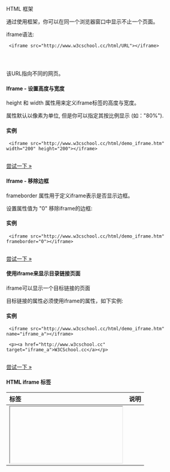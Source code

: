  HTML 框架
 
通过使用框架，你可以在同一个浏览器窗口中显示不止一个页面。

  
iframe语法:

 
```
 <iframe src="http://www.w3cschool.cc/html/URL"></iframe> 




```
 该URL指向不同的网页。

 

#### Iframe - 设置高度与宽度

 height 和 width 属性用来定义iframe标签的高度与宽度。

 属性默认以像素为单位, 但是你可以指定其按比例显示 (如："80%").

  
#### 实例

 
```
 <iframe src="http://www.w3cschool.cc/html/demo_iframe.htm" width="200" height="200"></iframe>


```
 

[尝试一下 »](http://www.w3cschool.cc/try/try.php?filename=tryhtml_iframe_height_width) 

 



#### Iframe - 移除边框

 frameborder 属性用于定义iframe表示是否显示边框。

 设置属性值为 "0" 移除iframe的边框:

  
#### 实例

 
```
 <iframe src="http://www.w3cschool.cc/html/demo_iframe.htm" frameborder="0"></iframe>


```
 

[尝试一下 »](http://www.w3cschool.cc/try/try.php?filename=tryhtml_iframe_frameborder) 

 



#### 使用iframe来显示目录链接页面

 iframe可以显示一个目标链接的页面

 目标链接的属性必须使用iframe的属性，如下实例:

  
#### 实例

 
```
 <iframe src="http://www.w3cschool.cc/html/demo_iframe.htm" name="iframe_a"></iframe>

 <p><a href="http://www.w3cschool.cc" target="iframe_a">W3CSchool.cc</a></p> 


```
 

[尝试一下 »](http://www.w3cschool.cc/try/try.php?filename=tryhtml_iframe_target) 

 



#### HTML iframe 标签

 

|标签|说明|
|:--|:--|
|<iframe>|定义一个内联的iframe|



